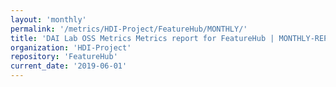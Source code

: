 ```yaml
---
layout: 'monthly'
permalink: '/metrics/HDI-Project/FeatureHub/MONTHLY/'
title: 'DAI Lab OSS Metrics Metrics report for FeatureHub | MONTHLY-REPORT-2019-06-01'
organization: 'HDI-Project'
repository: 'FeatureHub'
current_date: '2019-06-01'
---
```

